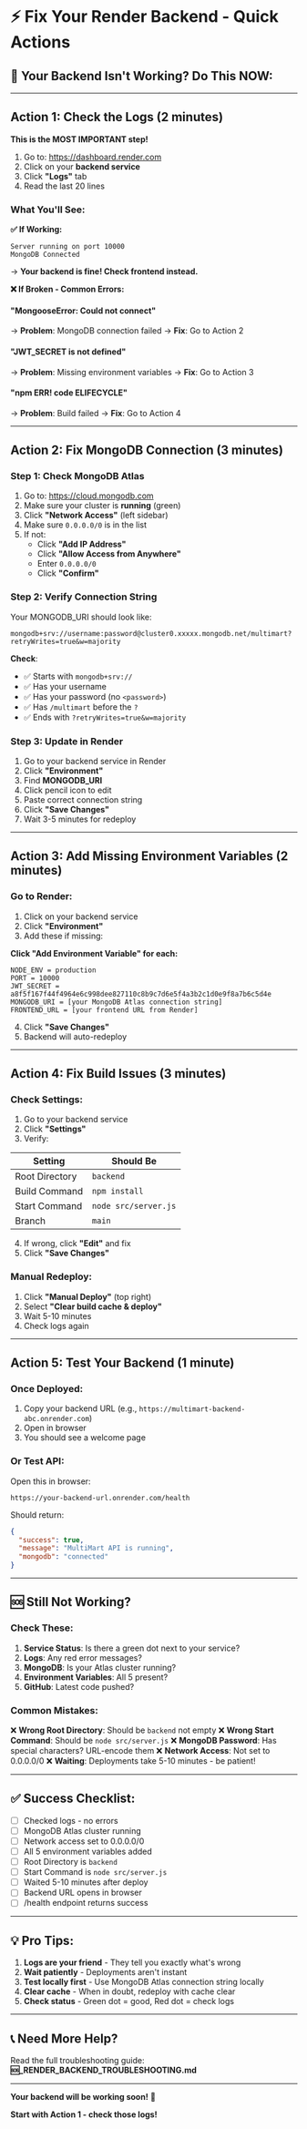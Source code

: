 # ⚡ Fix Your Render Backend - Quick Actions

## 🎯 Your Backend Isn't Working? Do This NOW:

---

## Action 1: Check the Logs (2 minutes)

**This is the MOST IMPORTANT step!**

1. Go to: https://dashboard.render.com
2. Click on your **backend service**
3. Click **"Logs"** tab
4. Read the last 20 lines

### What You'll See:

**✅ If Working:**
```
Server running on port 10000
MongoDB Connected
```
→ **Your backend is fine! Check frontend instead.**

**❌ If Broken - Common Errors:**

#### "MongooseError: Could not connect"
→ **Problem**: MongoDB connection failed
→ **Fix**: Go to Action 2

#### "JWT_SECRET is not defined"
→ **Problem**: Missing environment variables
→ **Fix**: Go to Action 3

#### "npm ERR! code ELIFECYCLE"
→ **Problem**: Build failed
→ **Fix**: Go to Action 4

---

## Action 2: Fix MongoDB Connection (3 minutes)

### Step 1: Check MongoDB Atlas

1. Go to: https://cloud.mongodb.com
2. Make sure your cluster is **running** (green)
3. Click **"Network Access"** (left sidebar)
4. Make sure `0.0.0.0/0` is in the list
5. If not:
   - Click **"Add IP Address"**
   - Click **"Allow Access from Anywhere"**
   - Enter `0.0.0.0/0`
   - Click **"Confirm"**

### Step 2: Verify Connection String

Your MONGODB_URI should look like:
```
mongodb+srv://username:password@cluster0.xxxxx.mongodb.net/multimart?retryWrites=true&w=majority
```

**Check**:
- ✅ Starts with `mongodb+srv://`
- ✅ Has your username
- ✅ Has your password (no `<password>`)
- ✅ Has `/multimart` before the `?`
- ✅ Ends with `?retryWrites=true&w=majority`

### Step 3: Update in Render

1. Go to your backend service in Render
2. Click **"Environment"**
3. Find **MONGODB_URI**
4. Click pencil icon to edit
5. Paste correct connection string
6. Click **"Save Changes"**
7. Wait 3-5 minutes for redeploy

---

## Action 3: Add Missing Environment Variables (2 minutes)

### Go to Render:

1. Click on your backend service
2. Click **"Environment"**
3. Add these if missing:

**Click "Add Environment Variable" for each:**

```
NODE_ENV = production
PORT = 10000
JWT_SECRET = a8f5f167f44f4964e6c998dee827110c8b9c7d6e5f4a3b2c1d0e9f8a7b6c5d4e
MONGODB_URI = [your MongoDB Atlas connection string]
FRONTEND_URL = [your frontend URL from Render]
```

4. Click **"Save Changes"**
5. Backend will auto-redeploy

---

## Action 4: Fix Build Issues (3 minutes)

### Check Settings:

1. Go to your backend service
2. Click **"Settings"**
3. Verify:

| Setting | Should Be |
|---------|-----------|
| Root Directory | `backend` |
| Build Command | `npm install` |
| Start Command | `node src/server.js` |
| Branch | `main` |

4. If wrong, click **"Edit"** and fix
5. Click **"Save Changes"**

### Manual Redeploy:

1. Click **"Manual Deploy"** (top right)
2. Select **"Clear build cache & deploy"**
3. Wait 5-10 minutes
4. Check logs again

---

## Action 5: Test Your Backend (1 minute)

### Once Deployed:

1. Copy your backend URL (e.g., `https://multimart-backend-abc.onrender.com`)
2. Open in browser
3. You should see a welcome page

### Or Test API:

Open this in browser:
```
https://your-backend-url.onrender.com/health
```

Should return:
```json
{
  "success": true,
  "message": "MultiMart API is running",
  "mongodb": "connected"
}
```

---

## 🆘 Still Not Working?

### Check These:

1. **Service Status**: Is there a green dot next to your service?
2. **Logs**: Any red error messages?
3. **MongoDB**: Is your Atlas cluster running?
4. **Environment Variables**: All 5 present?
5. **GitHub**: Latest code pushed?

### Common Mistakes:

❌ **Wrong Root Directory**: Should be `backend` not empty
❌ **Wrong Start Command**: Should be `node src/server.js`
❌ **MongoDB Password**: Has special characters? URL-encode them
❌ **Network Access**: Not set to 0.0.0.0/0
❌ **Waiting**: Deployments take 5-10 minutes - be patient!

---

## ✅ Success Checklist:

- [ ] Checked logs - no errors
- [ ] MongoDB Atlas cluster running
- [ ] Network access set to 0.0.0.0/0
- [ ] All 5 environment variables added
- [ ] Root Directory is `backend`
- [ ] Start Command is `node src/server.js`
- [ ] Waited 5-10 minutes after deploy
- [ ] Backend URL opens in browser
- [ ] /health endpoint returns success

---

## 💡 Pro Tips:

1. **Logs are your friend** - They tell you exactly what's wrong
2. **Wait patiently** - Deployments aren't instant
3. **Test locally first** - Use MongoDB Atlas connection string locally
4. **Clear cache** - When in doubt, redeploy with cache clear
5. **Check status** - Green dot = good, Red dot = check logs

---

## 📞 Need More Help?

Read the full troubleshooting guide:
**🆘_RENDER_BACKEND_TROUBLESHOOTING.md**

---

**Your backend will be working soon!** 🚀

**Start with Action 1 - check those logs!**
